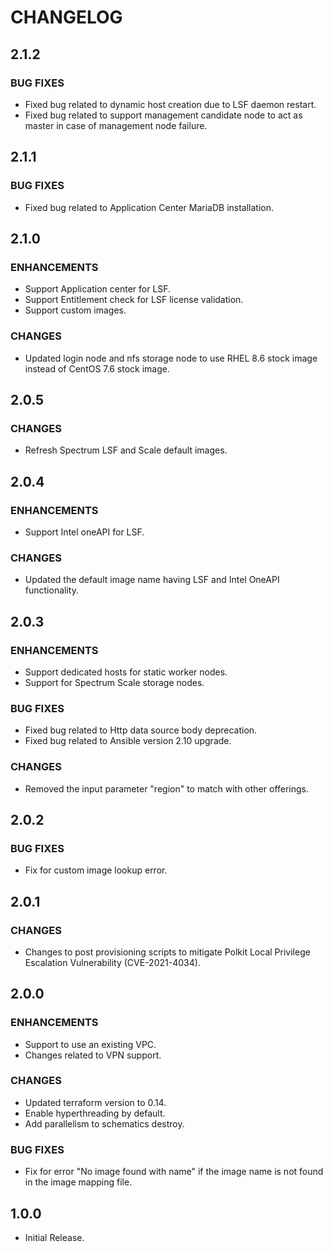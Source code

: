 # **CHANGELOG**

## **2.1.2**
### **BUG FIXES**
- Fixed bug related to dynamic host creation due to LSF daemon restart.
- Fixed bug related to support management candidate node to act as master in case of management node failure.  

## **2.1.1**
### **BUG FIXES**
- Fixed bug related to Application Center MariaDB installation.

## **2.1.0**
### ENHANCEMENTS
- Support Application center for LSF.
- Support Entitlement check for LSF license validation.
- Support custom images.

### **CHANGES**
- Updated login node and nfs storage node to use RHEL 8.6 stock image instead of CentOS 7.6 stock image.

## **2.0.5**
### **CHANGES**
- Refresh Spectrum LSF and Scale default images.

## **2.0.4**
### ENHANCEMENTS
- Support Intel oneAPI for LSF.

### **CHANGES**
- Updated the default image name having LSF and Intel OneAPI functionality.

## **2.0.3**
### ENHANCEMENTS
- Support dedicated hosts for static worker nodes.
- Support for Spectrum Scale storage nodes.

### **BUG FIXES**
- Fixed bug related to Http data source body deprecation.
- Fixed bug related to Ansible version 2.10 upgrade.

### **CHANGES**
- Removed the input parameter "region" to match with other offerings.

## **2.0.2**
### **BUG FIXES**
- Fix for custom image lookup error.

## **2.0.1**
### **CHANGES**
- Changes to post provisioning scripts to mitigate Polkit Local Privilege Escalation Vulnerability (CVE-2021-4034).

## **2.0.0**
### ENHANCEMENTS
- Support to use an existing VPC.
- Changes related to VPN support.

### **CHANGES**
- Updated terraform version to 0.14.
- Enable hyperthreading by default.
- Add parallelism to schematics destroy.

### **BUG FIXES**
- Fix for error "No image found with name" if the image name is not found in the image mapping file.

## **1.0.0**
- Initial Release.
